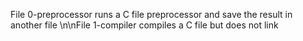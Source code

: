 File 0-preprocessor runs a C file preprocessor and save the result in another file
\n\nFile 1-compiler compiles a C file but does not  link
